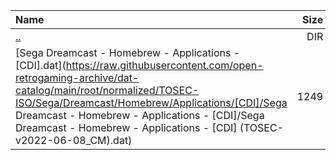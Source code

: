 |Name|Size|
|:---|---:|
|[..](../index.html)|DIR|
|[Sega Dreamcast - Homebrew - Applications - [CDI].dat](https://raw.githubusercontent.com/open-retrogaming-archive/dat-catalog/main/root/normalized/TOSEC-ISO/Sega/Dreamcast/Homebrew/Applications/[CDI]/Sega Dreamcast - Homebrew - Applications - [CDI]/Sega Dreamcast - Homebrew - Applications - [CDI] (TOSEC-v2022-06-08_CM).dat)|1249|
